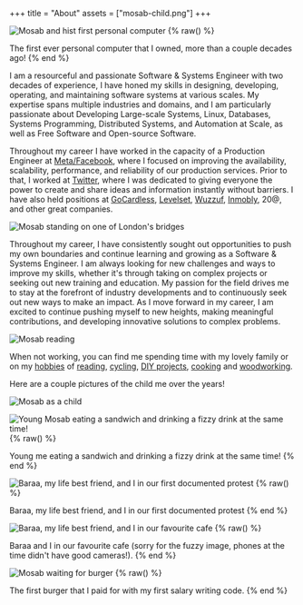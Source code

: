 +++
title = "About"
assets = ["mosab-child.png"]
+++

![Mosab and hist first personal computer](mosab-first-computer.png)
{% raw() %}

<div class="text-center italic">The first ever personal computer that I owned, more than a couple decades ago!</center>
{% end %}

I am a resourceful and passionate Software & Systems Engineer with two decades of experience, I have honed my skills in
designing, developing, operating, and maintaining software systems at various scales. My expertise spans multiple
industries and domains, and I am particularly passionate about Developing Large-scale Systems, Linux, Databases, Systems
Programming, Distributed Systems, and Automation at Scale, as well as Free Software and Open-source Software.

Throughout my career I have worked in the capacity of a Production Engineer at [Meta/Facebook](https://meta.com), where
I focused on improving the availability, scalability, performance, and reliability of our production services. Prior to
that, I worked at [Twitter](https://twitter.com), where I was dedicated to giving everyone the power to create and share
ideas and information instantly without barriers. I have also held positions at [GoCardless](https://gocardless.com),
[Levelset](https://levelset.com), [Wuzzuf](https://wuzzuf.net/), [Inmobly](http://www.inmobly.com/), 20@, and other
great companies.

![Mosab standing on one of London's bridges](mosab-london-bridge.png)

Throughout my career, I have consistently sought out opportunities to push my own boundaries and continue learning and
growing as a Software & Systems Engineer. I am always looking for new challenges and ways to improve my skills, whether
it's through taking on complex projects or seeking out new training and education. My passion for the field drives me to
stay at the forefront of industry developments and to continuously seek out new ways to make an impact. As I move
forward in my career, I am excited to continue pushing myself to new heights, making meaningful contributions, and
developing innovative solutions to complex problems.

![Mosab reading](mosab-reading.png)

When not working, you can find me spending time with my lovely family or on my [hobbies](/hobbies) of
[reading](/hobbies/reading), [cycling](/hobbies/cycling), [DIY projects](/hobbies/diy), [cooking](/hobbies/cooking) and
[woodworking](/hobbies/woodworking).

Here are a couple pictures of the child me over the years!

![Mosab as a child](mosab-child.png)

![Young Mosab eating a sandwich and drinking a fizzy drink at the same time!](mosab-young.png)
{% raw() %}
  <div class="text-center italic">Young me eating a sandwich and drinking a fizzy drink at the same time!</center>
{% end %}

![Baraa, my life best friend, and I in our first documented protest](baraa-and-i-protest.png)
{% raw() %}
  <div class="text-center italic">Baraa, my life best friend, and I in our first documented protest</center>
{% end %}

![Baraa, my life best friend, and I in our favourite cafe](baraa-and-i-cafe.png)
{% raw() %}
  <div class="text-center italic">Baraa and I in our favourite cafe (sorry for
  the fuzzy image, phones at the time didn't have good cameras!).</center>
{% end %}

![Mosab waiting for burger](mosab-and-burger.png)
{% raw() %}
  <div class="text-center italic">The first burger that I paid for with my first salary writing code.</center>
{% end %}
